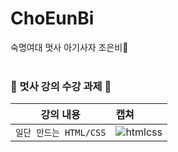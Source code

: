 # ChoEunBi
숙명여대 멋사 아기사자 조은비🦁
<br><br>
### 🦁 멋사 강의 수강 과제 🦁

| 강의 내용 | 캡쳐 | 
|:------:|:------|
|`일단 만드는 HTML/CSS`|![htmlcss](https://user-images.githubusercontent.com/92033114/161764326-299ae2db-8ead-4022-a0a5-5821282b017f.JPG)| 
